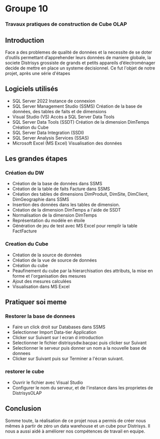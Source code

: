 # Groupe 10
### Travaux pratiques de construction de Cube OLAP

## Introduction
Face a des problemes de qualité de données et la necessite de se doter d’outils permettant d’apprehender leurs données de maniere globale, la societe Distrisys  grossiste de grands et petits appareils d’électroménager decide de mettre en place un systeme decisionnel. Ce fut l'objet de notre projet, après une série d'étapes


## Logiciels utilisés
- SQL Server 2022
    Instance de connexion
- SQL Server Management Studio (SSMS)
    Création de la base de données, des tables de faits et de dimensions
- Visual Studio (VS)
    Accès a SQL Server Data Tools
- SQL Server Data Tools (SSDT)
    Création de la dimension DimTemps
    Création du Cube
- SQL Server Data Integration (SSDI)
- SQL Server Analysis Services (SSAS)
- Microsoft Excel (MS Excel)
    Visualisation des données


## Les grandes étapes

### Création du DW
- Création de la base de données dans SSMS
- Création de la table de faits Facture dans SSMS
- Création des tables de dimensions DimProduit, DimSite, DimClient, DimGeographie dans SSMS
- Insertion des données dans les tables de dimension.
- Création de la dimension DimTemps a l'aide de SSDT
- Normalisation de la dimension DimTemps
- Représentation du modèle en étoile
- Génération de jeu de test avec MS Excel pour remplir la table FactFacture

### Creation du Cube
- Création de la source de données
- Création de la vue de source de données
- Création du cube
- Peaufinement du cube par la hierarchisation des attributs, la mise en forme et l'organisation des mesures
- Ajout des mesures calculées
- Visualisation dans MS Excel


## Pratiquer soi meme
### Restorer la base de donnees
- Faire un click droit sur Databases dans SSMS
- Selectionner Import Data-tier Application
- Clicker sur Suivant sur l ecran d introduction
- Selectionner le fichier distrisysdw.bacpac puis clicker sur Suivant
- Selectionner le serveur puis donner un nom a la nouvelle base de donnees
- Clicker sur Suivant puis sur Terminer a l'écran suivant.


### restorer le cube
- Ouvrir le fichier avec Visual Studio
- Configurer le nom du serveur, et de l'instance dans les proprietes de DistrisysOLAP


## Conclusion
Somme toute, la réalisation de ce projet nous a permis de créer nous mêmes à partir de zéro un data warehouse et un cube pour Distrisys. Il nous a aussi aidé à améliorer nos compétences de travail en equipe.


